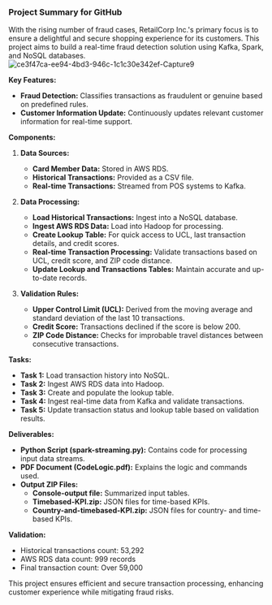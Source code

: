 ### Project Summary for GitHub

With the rising number of fraud cases, RetailCorp Inc.'s primary focus is to ensure a delightful and secure shopping experience for its customers. This project aims to build a real-time fraud detection solution using Kafka, Spark, and NoSQL databases.
![ce3f47ca-ee94-4bd3-946c-1c1c30e342ef-Capture9](https://github.com/user-attachments/assets/6b1bd972-028c-4d27-b0db-8a5ef8f29cbd)

**Key Features:**
- **Fraud Detection:** Classifies transactions as fraudulent or genuine based on predefined rules.
- **Customer Information Update:** Continuously updates relevant customer information for real-time support.

**Components:**
1. **Data Sources:**
   - **Card Member Data:** Stored in AWS RDS.
   - **Historical Transactions:** Provided as a CSV file.
   - **Real-time Transactions:** Streamed from POS systems to Kafka.

2. **Data Processing:**
   - **Load Historical Transactions:** Ingest into a NoSQL database.
   - **Ingest AWS RDS Data:** Load into Hadoop for processing.
   - **Create Lookup Table:** For quick access to UCL, last transaction details, and credit scores.
   - **Real-time Transaction Processing:** Validate transactions based on UCL, credit score, and ZIP code distance.
   - **Update Lookup and Transactions Tables:** Maintain accurate and up-to-date records.

3. **Validation Rules:**
   - **Upper Control Limit (UCL):** Derived from the moving average and standard deviation of the last 10 transactions.
   - **Credit Score:** Transactions declined if the score is below 200.
   - **ZIP Code Distance:** Checks for improbable travel distances between consecutive transactions.

**Tasks:**
- **Task 1:** Load transaction history into NoSQL.
- **Task 2:** Ingest AWS RDS data into Hadoop.
- **Task 3:** Create and populate the lookup table.
- **Task 4:** Ingest real-time data from Kafka and validate transactions.
- **Task 5:** Update transaction status and lookup table based on validation results.

**Deliverables:**
- **Python Script (spark-streaming.py):** Contains code for processing input data streams.
- **PDF Document (CodeLogic.pdf):** Explains the logic and commands used.
- **Output ZIP Files:**
  - **Console-output file:** Summarized input tables.
  - **Timebased-KPI.zip:** JSON files for time-based KPIs.
  - **Country-and-timebased-KPI.zip:** JSON files for country- and time-based KPIs.

**Validation:**
- Historical transactions count: 53,292
- AWS RDS data count: 999 records
- Final transaction count: Over 59,000

This project ensures efficient and secure transaction processing, enhancing customer experience while mitigating fraud risks.
